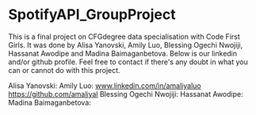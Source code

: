 # SpotifyAPI_GroupProject

This is a final project on CFGdegree data specialisation with Code First Girls. It was done by Alisa Yanovski, Amily Luo, Blessing Ogechi Nwojiji, Hassanat Awodipe and Madina Baimaganbetova. Below is our linkedin and/or github profile. Feel free to contact if there's any doubt in what you can or cannot do with this project.

Alisa Yanovski:
Amily Luo: www.linkedin.com/in/amaliyaluo https://github.com/amaliyal
Blessing Ogechi Nwojiji:
Hassanat Awodipe:
Madina Baimaganbetova:

